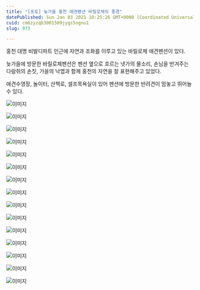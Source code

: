 ```yaml
---
title: "[포토] 늦가을 홍천 애견펜션 바릴로체의 풍경"
datePublished: Sun Jan 03 2021 10:25:26 GMT+0000 (Coordinated Universal Time)
cuid: cm6zyzqb3001509jygs5ognu1
slug: 973

---
```



홍천 대명 비발디파트 인근에 자연과 조화를 이루고 있는 바릴로체 애견펜션이 있다.

늦가을에 방문한 바릴로체펜션은 펜션 옆으로 흐르는 냇가의 물소리, 손님을 반겨주는 다람쥐의 손짓, 가을의 낙엽과 함께 홍천의 자연을 잘 표현해주고 있었다.

애견수영장, 놀이터, 산책로, 셀프목욕실이 있어 펜션에 방문한 반려견이 맘놓고 뛰어놀 수 있다.

![이미지](https://cdn.hashnode.com/res/hashnode/image/upload/v1739247359546/313b268c-d163-49c9-a91c-f9b209725ea4.jpeg)

![이미지](https://cdn.hashnode.com/res/hashnode/image/upload/v1739247361872/2c0daa78-7944-48db-ac10-355cb2537c9f.jpeg)

![이미지](https://cdn.hashnode.com/res/hashnode/image/upload/v1739247365445/7963329a-d833-4364-af46-0334683c81cb.jpeg)

![이미지](https://cdn.hashnode.com/res/hashnode/image/upload/v1739247367777/97cdcdaf-6e77-440e-8a90-d69a484ec24a.jpeg)

![이미지](https://cdn.hashnode.com/res/hashnode/image/upload/v1739247370246/77bdbd86-169d-4dec-8fec-c590c9f32369.jpeg)

![이미지](https://cdn.hashnode.com/res/hashnode/image/upload/v1739247372499/d6545a95-2a67-4366-bc8f-b26653d5cef8.jpeg)

![이미지](https://cdn.hashnode.com/res/hashnode/image/upload/v1739247374991/3e8915d4-02ac-4418-acde-02337460814e.jpeg)

![이미지](https://cdn.hashnode.com/res/hashnode/image/upload/v1739247377554/a1916904-0cbd-4f86-ba86-203dd62a068d.jpeg)

![이미지](https://cdn.hashnode.com/res/hashnode/image/upload/v1739247379734/66dfe0b1-73a3-4a8c-996c-7fcd2827aee1.jpeg)

![이미지](https://cdn.hashnode.com/res/hashnode/image/upload/v1739247382057/868dea38-4929-4794-878f-119cbbaf399c.jpeg)

![이미지](https://cdn.hashnode.com/res/hashnode/image/upload/v1739247384255/471124d2-1906-4a89-90b1-0647035a4505.jpeg)

![이미지](https://cdn.hashnode.com/res/hashnode/image/upload/v1739247386181/3b477024-ed8f-47b7-99c0-295fd519f89b.jpeg)

![이미지](https://cdn.hashnode.com/res/hashnode/image/upload/v1739247388340/b3525ba9-6ddd-455b-82b4-74f2943062ef.jpeg)

![이미지](https://cdn.hashnode.com/res/hashnode/image/upload/v1739247390428/1da43996-9a5f-4a57-aa44-7b9ef062baf9.jpeg)

![이미지](https://cdn.hashnode.com/res/hashnode/image/upload/v1739247392834/9644c1fd-bb2d-43e1-b70f-ce374950a4ae.jpeg)